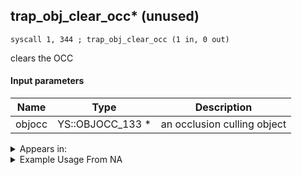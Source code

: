 ## trap_obj_clear_occ* (unused)

`syscall 1, 344 ; trap_obj_clear_occ (1 in, 0 out)`

clears the OCC

#### Input parameters
| Name | Type | Description
|------|------|------------
| objocc   | YS::OBJOCC_133 *   | an occlusion culling object




<details>
	<summary>Appears in:</summary>

</details>

<details>
	<summary>Example Usage From NA</summary>
```

```
</details>


